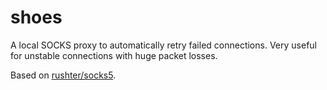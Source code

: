 # shoes

A local SOCKS proxy to automatically retry failed connections. Very useful for unstable connections with huge packet losses.

Based on [rushter/socks5](https://github.com/rushter/socks5).
